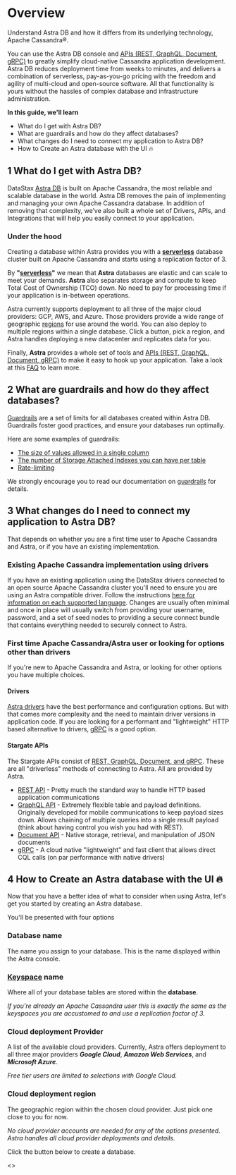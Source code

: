 # Overview
Understand Astra DB and how it differs from its underlying technology, Apache Cassandra®.

You can use the Astra DB console and [APIs (REST, GraphQL, Document, gRPC)](https://docs.datastax.com/en/astra-serverless/docs/develop/developing.html) to greatly simplify cloud-native Cassandra application development. Astra DB reduces deployment time from weeks to minutes, and delivers a combination of serverless, pay-as-you-go pricing with the freedom and agility of multi-cloud and open-source software. All that functionality is yours without the hassles of complex database and infrastructure administration.

**In this guide, we'll learn**
- What do I get with Astra DB?
- What are guardrails and how do they affect databases?
- What changes do I need to connect my application to Astra DB?
- How to Create an Astra database with the UI 🔥

## 1  What do I get with Astra DB?
DataStax [Astra DB](https://docs.datastax.com/en/astra-serverless/docs/) is built on Apache Cassandra, the most reliable and scalable database in the world. Astra DB removes the pain of implementing and managing your own Apache Cassandra database. In addition of removing that complexity, we’ve also built a whole set of Drivers, APIs, and Integrations that will help you easily connect to your application.

### Under the hood
Creating a database within Astra provides you with a **[serverless](https://docs.datastax.com/en/astra-serverless/docs/plan/planning.html#_serverless_databases)** database cluster built on Apache Cassandra and starts using a replication factor of 3.

By **"[serverless](https://docs.datastax.com/en/astra-serverless/docs/plan/planning.html#_serverless_databases)"** we mean that **Astra** databases are elastic and can scale to meet your demands. **Astra** also separates storage and compute to keep Total Cost of Ownership (TCO) down. No need to pay for processing time if your application is in-between operations.

Astra currently supports deployment to all three of the major cloud providers: GCP, AWS, and Azure. Those providers provide a wide range of geographic [regions](https://docs.datastax.com/en/astra-serverless/docs/plan/planning.html#serverless-regions) for use around the world. You can also deploy to multiple regions within a single database. Click a button, pick a region, and Astra handles deploying a new datacenter and replicates data for you.

Finally, **Astra** provides a whole set of tools and [APIs (REST, GraphQL, Document, gRPC)](https://docs.datastax.com/en/astra-serverless/docs/develop/developing.html) to make it easy to hook up your application. Take a look at this [FAQ](https://docs.datastax.com/en/astra-serverless/docs/astra-faq.html) to learn more.

## 2 What are guardrails and how do they affect databases?
[Guardrails]((https://docs.datastax.com/en/astra-serverless/docs/plan/planning.html#_astra_db_database_guardrails_and_limits)) are a set of limits for all databases created within Astra DB. Guardrails foster good practices, and ensure your databases run optimally.

Here are some examples of guardrails:
- [The size of values allowed in a single column](https://docs.datastax.com/en/astra-serverless/docs/plan/planning.html#_columns)
- [The number of Storage Attached Indexes you can have per table](https://docs.datastax.com/en/astra-serverless/docs/plan/planning.html#_storage_attached_indexing_sai_limits)
- [Rate-limiting](https://docs.datastax.com/en/astra-serverless/docs/plan/planning.html#_workloads)

We strongly encourage you to read our documentation on [guardrails](https://docs.datastax.com/en/astra-serverless/docs/plan/planning.html#_astra_db_database_guardrails_and_limits) for details.

## 3 What changes do I need to connect my application to Astra DB?
That depends on whether you are a first time user to Apache Cassandra and Astra, or if you have an existing implementation.

### Existing Apache Cassandra implementation using drivers
If you have an existing application using the DataStax drivers connected to an open source Apache Cassandra cluster you'll need to ensure you are using an Astra compatible driver. Follow the instructions [here for information on each supported language](https://docs.datastax.com/en/astra-serverless/docs/connect/drivers/migrating-datastax-drivers-to-connect-to-astra-databases.html). Changes are usually often minimal and once in place will usually switch from providing your username, password, and a set of seed nodes to providing a secure connect bundle that contains everything needed to securely connect to Astra.

### First time Apache Cassandra/Astra user or looking for options other than drivers
If you're new to Apache Cassandra and Astra, or looking for other options you have multiple choices.

#### Drivers
[Astra drivers](https://docs.datastax.com/en/astra-serverless/docs/getting-started/gs-drivers.html) have the best performance and configuration options. But with that comes more complexity and the need to maintain driver versions in application code. If you are looking for a performant and "lightweight" HTTP based alternative to drivers, [gRPC]((https://docs.datastax.com/en/astra-serverless/docs/develop/dev-with-grpc.html)) is a good option.

#### Stargate APIs
The Stargate APIs consist of [REST, GraphQL, Document, and gRPC](https://docs.datastax.com/en/astra-serverless/docs/develop/developing.html). These are all "driverless" methods of connecting to Astra. All are provided by Astra.
- [REST API](https://docs.datastax.com/en/astra-serverless/docs/develop/dev-with-rest.html) - Pretty much the standard way to handle HTTP based application communications
- [GraphQL API](https://docs.datastax.com/en/astra-serverless/docs/develop/graphql.html) - Extremely flexible table and payload definitions. Originally developed for mobile communications to keep payload sizes down. Allows chaining of multiple queries into a single result payload (think about having control you wish you had with REST). 
- [Document API](https://docs.datastax.com/en/astra-serverless/docs/develop/dev-with-doc.html) - Native storage, retrieval, and manipulation of JSON documents
- [gRPC](https://docs.datastax.com/en/astra-serverless/docs/develop/dev-with-grpc.html) - A cloud native "lightweight" and fast client that allows direct CQL calls (on par performance with native drivers)

## 4 How to Create an Astra database with the UI 🔥
Now that you have a better idea of what to consider when using Astra, let's get you started by creating an Astra database.

You'll be presented with four options

### Database name
The name you assign to your database. This is the name displayed within the Astra console.

### [Keyspace](https://docs.datastax.com/en/astra-serverless/docs/manage/db/manage-keyspaces.html) name
Where all of your database tables are stored within the **database**. 

_If you're already an Apache Cassandra user this is exactly the same as the keyspaces you are accustomed to and use a replication factor of 3._

### Cloud deployment **Provider** 
A list of the available cloud providers. Currently, Astra offers deployment to all three major providers **_Google Cloud_**, **_Amazon Web Services_**, and **_Microsoft Azure_**. 

_Free tier users are limited to selections with Google Cloud._

### Cloud deployment **region** 
The geographic region within the chosen cloud provider. Just pick one close to you for now.

_No cloud provider accounts are needed for any of the options presented. Astra handles all cloud provider deployments and details._

Click the button below to create a database.

<<createDatabase>>

